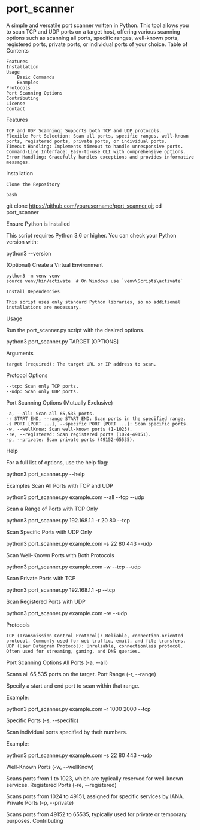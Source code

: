# port_scanner

A simple and versatile port scanner written in Python. This tool allows you to scan TCP and UDP ports on a target host, offering various scanning options such as scanning all ports, specific ranges, well-known ports, registered ports, private ports, or individual ports of your choice.
Table of Contents

    Features
    Installation
    Usage
        Basic Commands
        Examples
    Protocols
    Port Scanning Options
    Contributing
    License
    Contact

Features

    TCP and UDP Scanning: Supports both TCP and UDP protocols.
    Flexible Port Selection: Scan all ports, specific ranges, well-known ports, registered ports, private ports, or individual ports.
    Timeout Handling: Implements timeout to handle unresponsive ports.
    Command-Line Interface: Easy-to-use CLI with comprehensive options.
    Error Handling: Gracefully handles exceptions and provides informative messages.

Installation

    Clone the Repository

    bash

git clone https://github.com/yourusername/port_scanner.git
cd port_scanner

Ensure Python is Installed

This script requires Python 3.6 or higher. You can check your Python version with:


python3 --version

(Optional) Create a Virtual Environment


    python3 -m venv venv
    source venv/bin/activate  # On Windows use `venv\Scripts\activate`

    Install Dependencies

    This script uses only standard Python libraries, so no additional installations are necessary.

Usage

Run the port_scanner.py script with the desired options.


python3 port_scanner.py TARGET [OPTIONS]

Arguments

    target (required): The target URL or IP address to scan.

Protocol Options

    --tcp: Scan only TCP ports.
    --udp: Scan only UDP ports.

Port Scanning Options (Mutually Exclusive)

    -a, --all: Scan all 65,535 ports.
    -r START END, --range START END: Scan ports in the specified range.
    -s PORT [PORT ...], --specific PORT [PORT ...]: Scan specific ports.
    -w, --wellKnow: Scan well-known ports (1-1023).
    -re, --registered: Scan registered ports (1024-49151).
    -p, --private: Scan private ports (49152-65535).

Help

For a full list of options, use the help flag:

python3 port_scanner.py --help

Examples
Scan All Ports with TCP and UDP

python3 port_scanner.py example.com --all --tcp --udp

Scan a Range of Ports with TCP Only

python3 port_scanner.py 192.168.1.1 -r 20 80 --tcp

Scan Specific Ports with UDP Only

python3 port_scanner.py example.com -s 22 80 443 --udp

Scan Well-Known Ports with Both Protocols

python3 port_scanner.py example.com -w --tcp --udp

Scan Private Ports with TCP

python3 port_scanner.py 192.168.1.1 -p --tcp

Scan Registered Ports with UDP

python3 port_scanner.py example.com -re --udp

Protocols

    TCP (Transmission Control Protocol): Reliable, connection-oriented protocol. Commonly used for web traffic, email, and file transfers.
    UDP (User Datagram Protocol): Unreliable, connectionless protocol. Often used for streaming, gaming, and DNS queries.

Port Scanning Options
All Ports (-a, --all)

Scans all 65,535 ports on the target.
Port Range (-r, --range)

Specify a start and end port to scan within that range.

Example:

python3 port_scanner.py example.com -r 1000 2000 --tcp

Specific Ports (-s, --specific)

Scan individual ports specified by their numbers.

Example:

python3 port_scanner.py example.com -s 22 80 443 --udp

Well-Known Ports (-w, --wellKnow)

Scans ports from 1 to 1023, which are typically reserved for well-known services.
Registered Ports (-re, --registered)

Scans ports from 1024 to 49151, assigned for specific services by IANA.
Private Ports (-p, --private)

Scans ports from 49152 to 65535, typically used for private or temporary purposes.
Contributing


